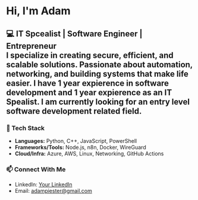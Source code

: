 # Hi, I'm Adam

💻 **IT Spcealist | Software Engineer | Entrepreneur**  
I specialize in creating secure, efficient, and scalable solutions. Passionate about automation, networking, and building systems that make life easier.
I have 1 year expierence in software development and 1 year expierence as an IT Spealist. 
I am currently looking for an entry level software development related field.
---

### 🔧 Tech Stack
- **Languages:** Python, C++, JavaScript, PowerShell
- **Frameworks/Tools:** Node.js, n8n, Docker, WireGuard  
- **Cloud/Infra:** Azure, AWS, Linux, Networking, GitHub Actions  

### 📫 Connect With Me
- LinkedIn: [Your LinkedIn]([https://linkedin.com/in/yourname](https://www.linkedin.com/in/adampiester/))  
- Email: adampiester@gmail.com
